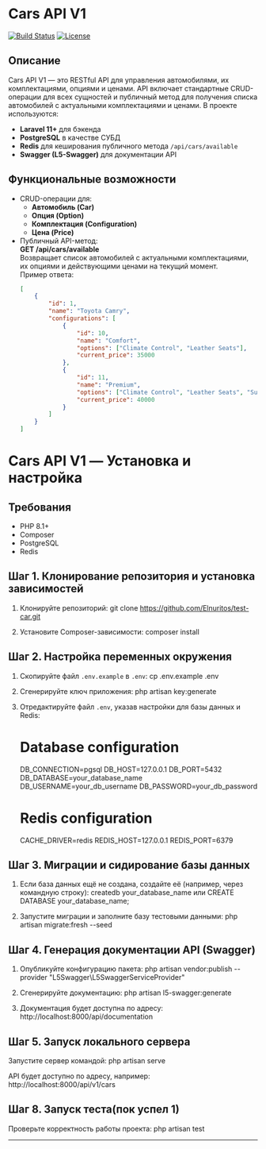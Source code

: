 # Cars API V1

[![Build Status](https://img.shields.io/badge/build-passing-brightgreen)](https://github.com/yourusername/your-repo)
[![License](https://img.shields.io/badge/license-MIT-blue)](LICENSE)

## Описание

Cars API V1 — это RESTful API для управления автомобилями, их комплектациями, опциями и ценами. API включает стандартные CRUD-операции для всех сущностей и публичный метод для получения списка автомобилей с актуальными комплектациями и ценами. В проекте используются:

- **Laravel 11+** для бэкенда
- **PostgreSQL** в качестве СУБД
- **Redis** для кеширования публичного метода `/api/cars/available`
- **Swagger (L5-Swagger)** для документации API

## Функциональные возможности

- CRUD-операции для:
  - **Автомобиль (Car)**
  - **Опция (Option)**
  - **Комплектация (Configuration)**
  - **Цена (Price)**
- Публичный API-метод:  
  **GET /api/cars/available**  
  Возвращает список автомобилей с актуальными комплектациями, их опциями и действующими ценами на текущий момент.  
  Пример ответа:
  ```json
  [
      {
          "id": 1,
          "name": "Toyota Camry",
          "configurations": [
              {
                  "id": 10,
                  "name": "Comfort",
                  "options": ["Climate Control", "Leather Seats"],
                  "current_price": 35000
              },
              {
                  "id": 11,
                  "name": "Premium",
                  "options": ["Climate Control", "Leather Seats", "Sunroof"],
                  "current_price": 40000
              }
          ]
      }
  ]

# Cars API V1 — Установка и настройка


## Требования

- PHP 8.1+
- Composer
- PostgreSQL
- Redis

## Шаг 1. Клонирование репозитория и установка зависимостей

1. Клонируйте репозиторий:
   git clone https://github.com/Elnuritos/test-car.git


2. Установите Composer-зависимости:
   composer install

## Шаг 2. Настройка переменных окружения

1. Скопируйте файл `.env.example` в `.env`:
   cp .env.example .env

2. Сгенерируйте ключ приложения:
   php artisan key:generate

3. Отредактируйте файл `.env`, указав настройки для базы данных и Redis:

   # Database configuration
   DB_CONNECTION=pgsql
   DB_HOST=127.0.0.1
   DB_PORT=5432
   DB_DATABASE=your_database_name
   DB_USERNAME=your_db_username
   DB_PASSWORD=your_db_password

   # Redis configuration
   CACHE_DRIVER=redis
   REDIS_HOST=127.0.0.1
   REDIS_PORT=6379

## Шаг 3. Миграции и сидирование базы данных

1. Если база данных ещё не создана, создайте её (например, через командную строку):
   createdb your_database_name
   или CREATE DATABASE your_database_name;

2. Запустите миграции и заполните базу тестовыми данными:
   php artisan migrate:fresh --seed

## Шаг 4. Генерация документации API (Swagger)



1. Опубликуйте конфигурацию пакета:
   php artisan vendor:publish --provider "L5Swagger\L5SwaggerServiceProvider"



2. Сгенерируйте документацию:
   php artisan l5-swagger:generate

3. Документация будет доступна по адресу:
   http://localhost:8000/api/documentation



## Шаг 5. Запуск локального сервера

Запустите сервер командой:
   php artisan serve

API будет доступно по адресу, например:
   http://localhost:8000/api/v1/cars


## Шаг 8. Запуск теста(пок успел 1)

Проверьте корректность работы проекта:
   php artisan test

--------------------------------------------------


